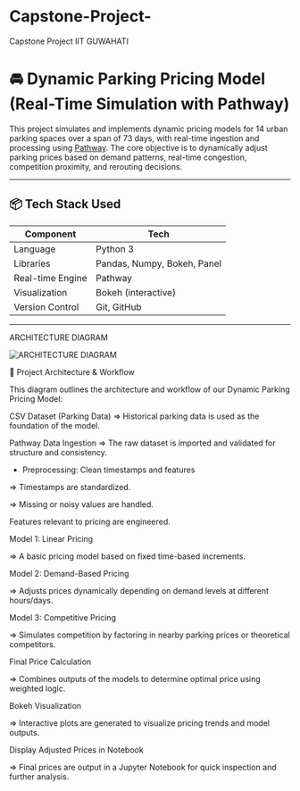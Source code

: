 # Capstone-Project-
Capstone Project IIT GUWAHATI
# 🚘 Dynamic Parking Pricing Model (Real-Time Simulation with Pathway)

This project simulates and implements dynamic pricing models for 14 urban parking spaces over a span of 73 days, with real-time ingestion and processing using [Pathway](https://pathway.com/). The core objective is to dynamically adjust parking prices based on demand patterns, real-time congestion, competition proximity, and rerouting decisions.

---

## 📦 Tech Stack Used

| Component        | Tech                          |
|------------------|-------------------------------|
| Language         | Python 3                      |
| Libraries        | Pandas, Numpy, Bokeh, Panel   |
| Real-time Engine | Pathway                       |
| Visualization    | Bokeh (interactive)           |
| Version Control  | Git, GitHub                   |

---
ARCHITECTURE DIAGRAM

![ARCHITECTURE DIAGRAM](https://github.com/user-attachments/assets/98944615-563e-4544-a9ef-1e41b78ff0a8)


🧠 Project Architecture & Workflow

This diagram outlines the architecture and workflow of our Dynamic Parking Pricing Model:

CSV Dataset (Parking Data)
=> Historical parking data is used as the foundation of the model.

Pathway Data Ingestion
=> The raw dataset is imported and validated for structure and consistency.

* Preprocessing: Clean timestamps and features

=> Timestamps are standardized.

=> Missing or noisy values are handled.

Features relevant to pricing are engineered.

Model 1: Linear Pricing

=> A basic pricing model based on fixed time-based increments.

Model 2: Demand-Based Pricing

=> Adjusts prices dynamically depending on demand levels at different hours/days.

Model 3: Competitive Pricing

=> Simulates competition by factoring in nearby parking prices or theoretical competitors.

Final Price Calculation

=> Combines outputs of the models to determine optimal price using weighted logic.

Bokeh Visualization

=> Interactive plots are generated to visualize pricing trends and model outputs.

Display Adjusted Prices in Notebook

=> Final prices are output in a Jupyter Notebook for quick inspection and further analysis.

